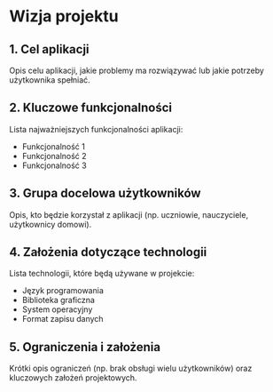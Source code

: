 # Wizja projektu

## 1. Cel aplikacji

Opis celu aplikacji, jakie problemy ma rozwiązywać lub jakie potrzeby użytkownika spełniać.

## 2. Kluczowe funkcjonalności

Lista najważniejszych funkcjonalności aplikacji:
- Funkcjonalność 1
- Funkcjonalność 2
- Funkcjonalność 3

## 3. Grupa docelowa użytkowników

Opis, kto będzie korzystał z aplikacji (np. uczniowie, nauczyciele, użytkownicy domowi).

## 4. Założenia dotyczące technologii

Lista technologii, które będą używane w projekcie:
- Język programowania
- Biblioteka graficzna
- System operacyjny
- Format zapisu danych

## 5. Ograniczenia i założenia

Krótki opis ograniczeń (np. brak obsługi wielu użytkowników) oraz kluczowych założeń projektowych.

